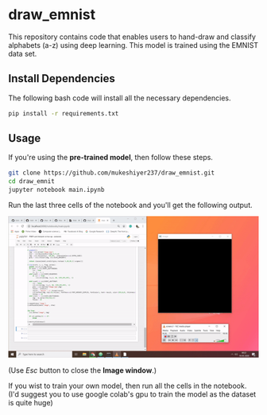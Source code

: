 # draw_emnist

This repository contains code that enables users to hand-draw and classify alphabets (a-z) using deep learning. This model is trained using the EMNIST data set.


## Install Dependencies 

The following bash code will install all the necessary dependencies.

```bash
pip install -r requirements.txt
```

## Usage

If you're using the **pre-trained model**, then follow these steps.

```bash
git clone https://github.com/mukeshiyer237/draw_emnist.git
cd draw_emnit
jupyter notebook main.ipynb
```

Run the last three cells of the notebook and you'll get the following output.

![Output](draw_emnist_demo.gif)

(Use *Esc* button to close the **Image window**.)


If you wist to train your own model, then run all the cells in the notebook. (I'd suggest you to use google colab's gpu to train the model as the dataset is quite huge)

